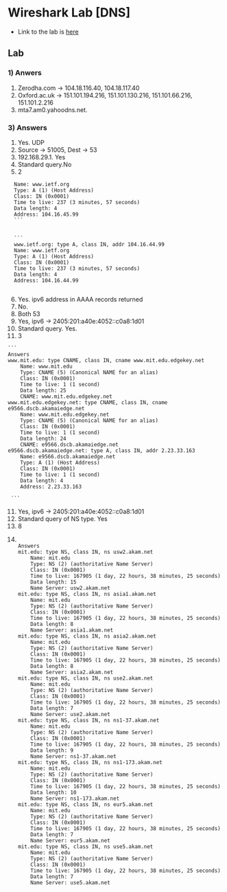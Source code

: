 # Wireshark Lab [DNS]
* Link to the lab is [here](https://www-net.cs.umass.edu/wireshark-labs/Wireshark_DNS_v8.0.pdf)

## Lab

### 1) Anwers
1. Zerodha.com -> 104.18.116.40, 104.18.117.40
2. Oxford.ac.uk -> 151.101.194.216, 151.101.130.216, 151.101.66.216, 151.101.2.216
3. mta7.am0.yahoodns.net.

### 3) Answers
1. Yes. UDP
2. Source -> 51005, Dest -> 53
3. 192.168.29.1. Yes
4. Standard query.No
5. 2
   
  ```www.ietf.org: type A, class IN, addr 104.16.45.99
    Name: www.ietf.org
    Type: A (1) (Host Address)
    Class: IN (0x0001)
    Time to live: 237 (3 minutes, 57 seconds)
    Data length: 4
    Address: 104.16.45.99
    ```
    
   
    ```
    www.ietf.org: type A, class IN, addr 104.16.44.99
    Name: www.ietf.org
    Type: A (1) (Host Address)
    Class: IN (0x0001)
    Time to live: 237 (3 minutes, 57 seconds)
    Data length: 4
    Address: 104.16.44.99
   
   ```

6. Yes. ipv6 address in AAAA records returned
7. No.
8. Both 53
9. Yes, ipv6 -> 2405:201:a40e:4052::c0a8:1d01
10. Standard query. Yes.
11.  3

    ```
    Answers
    www.mit.edu: type CNAME, class IN, cname www.mit.edu.edgekey.net
        Name: www.mit.edu
        Type: CNAME (5) (Canonical NAME for an alias)
        Class: IN (0x0001)
        Time to live: 1 (1 second)
        Data length: 25
        CNAME: www.mit.edu.edgekey.net
    www.mit.edu.edgekey.net: type CNAME, class IN, cname e9566.dscb.akamaiedge.net
        Name: www.mit.edu.edgekey.net
        Type: CNAME (5) (Canonical NAME for an alias)
        Class: IN (0x0001)
        Time to live: 1 (1 second)
        Data length: 24
        CNAME: e9566.dscb.akamaiedge.net
    e9566.dscb.akamaiedge.net: type A, class IN, addr 2.23.33.163
        Name: e9566.dscb.akamaiedge.net
        Type: A (1) (Host Address)
        Class: IN (0x0001)
        Time to live: 1 (1 second)
        Data length: 4
        Address: 2.23.33.163
            
     ```
     
11. Yes, ipv6 -> 2405:201:a40e:4052::c0a8:1d01
12. Standard query of NS type. Yes
13. 8
14. 
    ```
    
    Answers
    mit.edu: type NS, class IN, ns usw2.akam.net
        Name: mit.edu
        Type: NS (2) (authoritative Name Server)
        Class: IN (0x0001)
        Time to live: 167905 (1 day, 22 hours, 38 minutes, 25 seconds)
        Data length: 15
        Name Server: usw2.akam.net
    mit.edu: type NS, class IN, ns asia1.akam.net
        Name: mit.edu
        Type: NS (2) (authoritative Name Server)
        Class: IN (0x0001)
        Time to live: 167905 (1 day, 22 hours, 38 minutes, 25 seconds)
        Data length: 8
        Name Server: asia1.akam.net
    mit.edu: type NS, class IN, ns asia2.akam.net
        Name: mit.edu
        Type: NS (2) (authoritative Name Server)
        Class: IN (0x0001)
        Time to live: 167905 (1 day, 22 hours, 38 minutes, 25 seconds)
        Data length: 8
        Name Server: asia2.akam.net
    mit.edu: type NS, class IN, ns use2.akam.net
        Name: mit.edu
        Type: NS (2) (authoritative Name Server)
        Class: IN (0x0001)
        Time to live: 167905 (1 day, 22 hours, 38 minutes, 25 seconds)
        Data length: 7
        Name Server: use2.akam.net
    mit.edu: type NS, class IN, ns ns1-37.akam.net
        Name: mit.edu
        Type: NS (2) (authoritative Name Server)
        Class: IN (0x0001)
        Time to live: 167905 (1 day, 22 hours, 38 minutes, 25 seconds)
        Data length: 9
        Name Server: ns1-37.akam.net
    mit.edu: type NS, class IN, ns ns1-173.akam.net
        Name: mit.edu
        Type: NS (2) (authoritative Name Server)
        Class: IN (0x0001)
        Time to live: 167905 (1 day, 22 hours, 38 minutes, 25 seconds)
        Data length: 10
        Name Server: ns1-173.akam.net
    mit.edu: type NS, class IN, ns eur5.akam.net
        Name: mit.edu
        Type: NS (2) (authoritative Name Server)
        Class: IN (0x0001)
        Time to live: 167905 (1 day, 22 hours, 38 minutes, 25 seconds)
        Data length: 7
        Name Server: eur5.akam.net
    mit.edu: type NS, class IN, ns use5.akam.net
        Name: mit.edu
        Type: NS (2) (authoritative Name Server)
        Class: IN (0x0001)
        Time to live: 167905 (1 day, 22 hours, 38 minutes, 25 seconds)
        Data length: 7
        Name Server: use5.akam.net
        
    ```
   